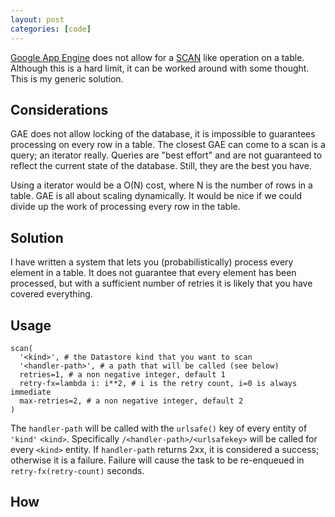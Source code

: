 ```yaml
---
layout: post
categories: [code]
---
```


[Google App Engine](https://cloud.google.com/appengine/) does not allow for a [SCAN](https://en.wikipedia.org/wiki/Full_table_scan) like operation on a table. Although this is a hard limit, it can be worked around with some thought. This is my generic solution.

## Considerations
GAE does not allow locking of the database, it is impossible to guarantees processing on every row in a table. The closest GAE can come to a scan is a query; an iterator really. Queries are "best effort" and are not guaranteed to reflect the current state of the database. Still, they are the best you have.

Using a iterator would be a O(N) cost, where N is the number of rows in a table. GAE is all about scaling dynamically. It would be nice if we could divide up the work of processing every row in the table.

## Solution
I have written a system that lets you (probabilistically) process every element in a table. It does not guarantee that every element has been processed, but with a sufficient number of retries it is likely that you have covered everything.

## Usage

```
scan(
  '<kind>', # the Datastore kind that you want to scan
  '<handler-path>', # a path that will be called (see below)
  retries=1, # a non negative integer, default 1
  retry-fx=lambda i: i**2, # i is the retry count, i=0 is always immediate
  max-retries=2, # a non negative integer, default 2
)
```

The `handler-path` will be called with the `urlsafe()` key of every entity of `'kind'` `<kind>`. Specifically `/<handler-path>/<urlsafekey>` will be called for every `<kind>` entity. If `handler-path` returns 2xx, it is considered a success; otherwise it is a failure. Failure will cause the task to be re-enqueued in `retry-fx(retry-count)` seconds.

## How

